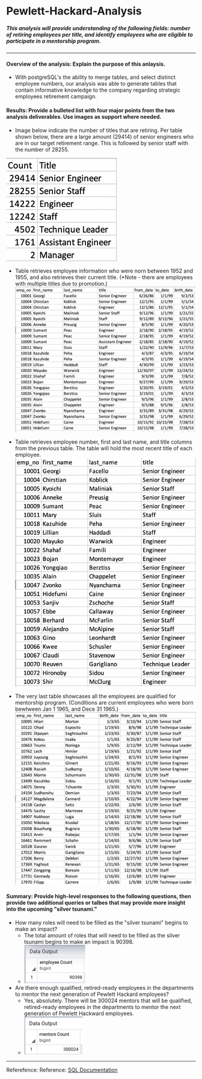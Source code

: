 # Pewlett-Hackard-Analysis

##### This analysis will provide understanding of the following fields: number of retiring employees per title, and identify employees who are eligible to participate in a mentorship program. 
---

#### Overview of the analysis: Explain the purpose of this anlaysis. 
  - With postgreSQL's the ability to merge tables, and select distinct employee numbers, our analysis was able to generate tables that contain informative knowledge to the company regarding strategic employees retirement campaign. 
 

#### Results: Provide a bulleted list with four major points from the two analysis deliverables. Use images as support where needed.
  - Image below indicate the number of titles that are retiring. Per table shown below, there are a large amount (29414) of senior engineers who are in our target retirement range. This is followed by senior staff with the number of 28255.
  
  ![retiring_titles.png](Data/retiring_titles.png)
    
    
  
  - Table retrieves employee information who were norn between 1952 and 1955, and also retrieves their current title. (*Note - there are employees with multiple titles due to promotion.)
  ![retirement_titles.png](Data/retirement_titles.png)
  
  - Table retrieves employee number, first and last name, and title columns from the previous table. The table will hold the most recent title of each employee.
  ![unique_titles.png](Data/unique_titles.png)

  - The very last table showcases all the employees are qualified for mentorship program. (Conditions are current employees who were born bewtween Jan 1 1965, and Dece 31 1965.)
  ![mentorship_eligibility.png](Data/mentorship_eligibility.png)

#### Summary: Provide high-level responses to the following questions, then provide two additional queries or talbes that may provide more insight into the upcoming "silver tsunami."
- How many roles will need to be filled as the "silver tsunami" begins to make an impact?
  - The total amount of roles that will need to be filled as the silver tsunami begins to make an impact is 90398.
  - ![emp_count.png](Data/emp_count.png)
- Are there enough qualified, retired-ready employees in the departments to mentor the next generation of Pewlett Hackard employees? 
  - Yes, absolutely. There will be 300024 mentors that will be qualified, retired-ready employees in the departments to mentor the next generation of Pewlett Hackward employees. 
  - ![mentor_count.png](Data/mentor_count.png)



----
Referefence: Reference: [SQL Documentation](https://www.postgresql.org/docs/9.5/sql-select.html
)
